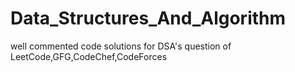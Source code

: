 # Data_Structures_And_Algorithm


well commented code solutions for DSA's question of LeetCode,GFG,CodeChef,CodeForces

